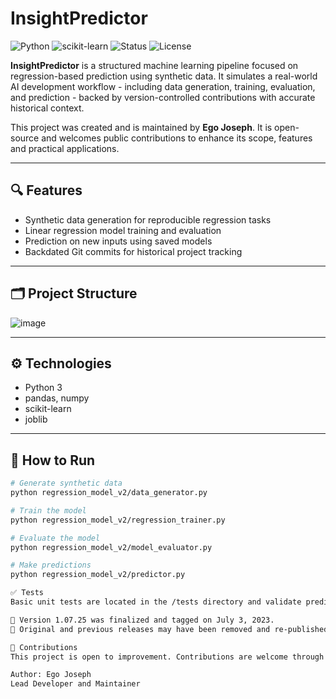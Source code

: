 # InsightPredictor
![Python](https://img.shields.io/badge/Python-3.9-blue)
![scikit-learn](https://img.shields.io/badge/Scikit--Learn-Regression-orange)
![Status](https://img.shields.io/badge/Status-Maintained-brightgreen)
![License](https://img.shields.io/badge/License-MIT-informational)

**InsightPredictor** is a structured machine learning pipeline focused on regression-based prediction using synthetic data. It simulates a real-world AI development workflow - including data generation, training, evaluation, and prediction - backed by version-controlled contributions with accurate historical context.

This project was created and is maintained by **Ego Joseph**. It is open-source and welcomes public contributions to enhance its scope, features and practical applications.

---

## 🔍 Features

- Synthetic data generation for reproducible regression tasks
- Linear regression model training and evaluation
- Prediction on new inputs using saved models
- Backdated Git commits for historical project tracking

---

## 🗂️ Project Structure

![image](https://github.com/user-attachments/assets/40712264-5d2d-4498-8063-b006fcbfdc82)


---

## ⚙️ Technologies

- Python 3
- pandas, numpy
- scikit-learn
- joblib

---

## 🚀 How to Run

```bash
# Generate synthetic data
python regression_model_v2/data_generator.py

# Train the model
python regression_model_v2/regression_trainer.py

# Evaluate the model
python regression_model_v2/model_evaluator.py

# Make predictions
python regression_model_v2/predictor.py

✅ Tests
Basic unit tests are located in the /tests directory and validate prediction pipeline functionality.

🔖 Version 1.07.25 was finalized and tagged on July 3, 2023.
📌 Original and previous releases may have been removed and re-published.

🤝 Contributions
This project is open to improvement. Contributions are welcome through pull requests and issues.

Author: Ego Joseph
Lead Developer and Maintainer  
